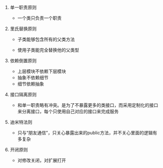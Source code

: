 

1. 单一职责原则 
   * 一个类只负责一个职责

2. 里氏替换原则

   * 子类能够包含所有的父类方法

   * 使用子类能完全替换他的父类型

3. 依赖倒置原则
   * 上层模块不依赖下层模块
   * 抽象不依赖细节
   * 细节依赖抽象

4. 接口隔离原则
   * 和单一职责略有冲突。是为了不暴露更多的类接口，而采用定制化的接口来分离接口，每个只使用自己对应的接口来完成服务

5. 迪米特法则

   * 只与“朋友通信”，只关心暴露出来的public方法，并不关心里面的逻辑有多复杂

6. 开闭原则

   * 对修改关闭，对扩展打开


